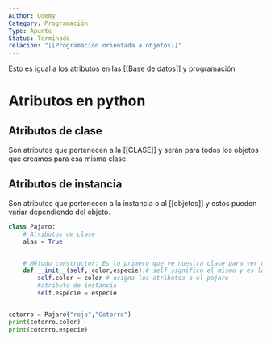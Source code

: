 ```yaml
---
Author: Udemy
Category: Programación
Type: Apunte
Status: Terminado
relación: "[[Programación orientada a objetos]]"
---
```

Esto es igual a los atributos en las [[Base de datos]] y programación

# Atributos en python
## Atributos de clase

Son atributos que pertenecen a la [[CLASE]] y serán para todos los objetos que creamos para esa misma clase.

## Atributos de instancia

Son atributos que pertenecen a la instancia o al [[objetos]] y estos pueden variar dependiendo del objeto.

```python
class Pajaro:
	# Atributos de clase
	alas = True


	# Método constructor: Es lo primero que ve nuestra clase para ver que atributos necesita para que el objeto pueda ejecutarse correctamente   
	def __init__(self, color,especie):# self significa el mismo y es la instancia del objeto que se va a crear 
		self.color = color # asigna los atributos a el pajaro
		#atributo de instancia
		self.especie = especie


cotorro = Pajaro("rojo","Cotorro")
print(cotorro.color)
print(cotorro.especie)
```
